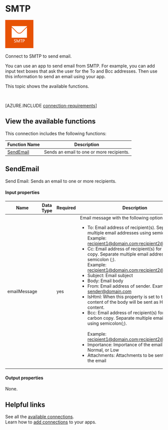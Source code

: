 <properties
	pageTitle="Overview of the SMTP connection | Microsoft PowerApps"
	description="See the available SMTP functions, responses, and examples"
	services=""	
	suite="powerapps"
	documentationCenter="" 	
	authors="MandiOhlinger"	
	manager="erikre"	
	editor="" 
	tags="" />

<tags
ms.service="powerapps"
ms.devlang="na"
ms.topic="article"
ms.tgt_pltfrm="na"
ms.workload="na"
ms.date="04/26/2016"
ms.author="mandia"/>

#  SMTP

![SMTP](./media/connection-smtp/smtpicon.png)

Connect to SMTP to send email.

You can use an app to send email from SMTP. For example, you can add input text boxes that ask the user for the To and Bcc addresses. Then use this information to send an email using your app.

This topic shows the available functions.

&nbsp;

[AZURE.INCLUDE [connection-requirements](../../includes/connection-requirements.md)]

## View the available functions

This connection includes the following functions:

| Function Name |  Description |
| --- | --- |
|[SendEmail](connection-smtp.md#sendemail) | Sends an email to one or more recipients. |



## SendEmail
Send Email: Sends an email to one or more recipients. 

#### Input properties

| Name| Data Type|Required|Description|
| ---|---|---|---|
|emailMessage| |yes|Email message with the following options: <ul><li>To: Email address of recipient(s). Separate multiple email addresses using semicolon (;). <br/>Example: recipient1@domain.com;recipient2@domain.com<br/></li><li>Cc: Email address of recipient(s) for carbon copy. Separate multiple email addresses using semicolon (;). <br/>Example:  recipient1@domain.com;recipient2@domain.com<br/></li><li>Subject: Email subject</li><li>Body: Email body</li><li>From: Email address of sender. Example: sender@domain.com</li><li>IsHtml: When this property is set to true, the content of the body will be sent as HTML content.</li><li>Bcc: Email address of recipient(s) for blind carbon copy. Separate multiple email addresses using semicolon(;). <br/><br/>Example: recipient1@domain.com;recipient2@domain.com<br/></li><li>Importance: Importance of the email: High, Normal, or Low</li><li>Attachments: Attachments to be sent along with the email</li></ul>

#### Output properties
None. 


## Helpful links

See all the [available connections](../connections-list.md).  
Learn how to [add connections](../add-manage-connections.md) to your apps.
